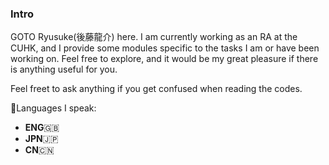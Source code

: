 ### Intro

<!--
**GotoRyusuke/GotoRyusuke** is a ✨ _special_ ✨ repository because its `README.md` (this file) appears on your GitHub profile.

Here are some ideas to get you started:

- 🔭 I’m currently working on ...
- 🌱 I’m currently learning ...
- 👯 I’m looking to collaborate on ...
- 🤔 I’m looking for help with ...
- 💬 Ask me about ...
- 📫 How to reach me: ...
- 😄 Pronouns: ...
- ⚡ Fun fact: ...
-->

GOTO Ryusuke(後藤龍介) here. I am currently working as an RA at the CUHK, and I provide some modules specific to the tasks I am or have been working on. Feel free to explore, and it would be my great pleasure if there is anything useful for you.

Feel freet to ask anything if you get confused when reading the codes. 

💬Languages I speak: 
- **ENG**:uk: 
- **JPN**:jp:
- **CN**:cn:
